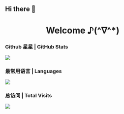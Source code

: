 ## Hi there 👋

<!--
**sakurakugu/sakurakugu** is a ✨ _special_ ✨ repository because its `README.md` (this file) appears on your GitHub profile.

Here are some ideas to get you started:

- 🔭 I’m currently working on ...
- 🌱 I’m currently learning ...
- 👯 I’m looking to collaborate on ...
- 🤔 I’m looking for help with ...
- 💬 Ask me about ...
- 📫 How to reach me: ...
- 😄 Pronouns: ...
- ⚡ Fun fact: ...
-->

<h1 align="center">Welcome ♪(^∇^*)</h1>


### Github 星星  |  GitHub Stats

![](https://github-readme-stats.vercel.app/api?username=sakurakugu&show_icons=true&custom_title=My%20GitHub%20Stats)

### 最常用语言  |  Languages

![](https://github-readme-stats.vercel.app/api/top-langs/?username=sakurakugu&layout=compact)

### 总访问  |  Total Visits

![](https://count.getloli.com/get/@:sakurakugu)
